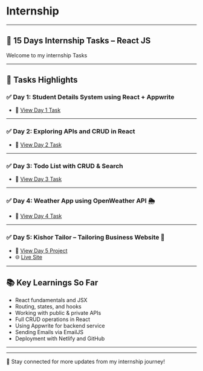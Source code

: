 # Internship
<hr/>

## 💼 15 Days Internship Tasks – React JS 

Welcome to my internship Tasks 

---

## 📌 Tasks Highlights

### ✅ Day 1: Student Details System using React + Appwrite
- 🔗 [View Day 1 Task](https://github.com/mochi-vidhi/Internship/tree/main/Tasks/Day-1)

---

### ✅ Day 2: Exploring APIs and CRUD in React

- 🔗 [View Day 2 Task](https://github.com/mochi-vidhi/Internship/tree/main/Tasks/Day-2)

---

### ✅ Day 3: Todo List with CRUD & Search

- 🔗 [View Day 3 Task](https://github.com/mochi-vidhi/Internship/tree/main/Tasks/Day-3)

---

### ✅ Day 4: Weather App using OpenWeather API 🌦️

- 🔗 [View Day 4 Task](https://github.com/mochi-vidhi/Internship/tree/main/Tasks/Day-4)

---

### ✅ Day 5: Kishor Tailor – Tailoring Business Website 👔

- 🔗 [View Day 5 Project](https://github.com/mochi-vidhi/Internship/tree/main/Tasks/Day-5) 
- 🌐 [Live Site](https://kishortailor.netlify.app/)

---

## 📚 Key Learnings So Far

- React fundamentals and JSX
- Routing, states, and hooks
- Working with public & private APIs
- Full CRUD operations in React
- Using Appwrite for backend service
- Sending Emails via EmailJS
- Deployment with Netlify and GitHub

---


---

🎯 Stay connected for more updates from my internship journey!

